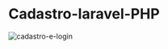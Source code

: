 # Cadastro-laravel-PHP

![cadastro-e-login](https://user-images.githubusercontent.com/87334467/205116364-38813a21-0e72-4f33-b1d7-84e280b239f9.gif)
